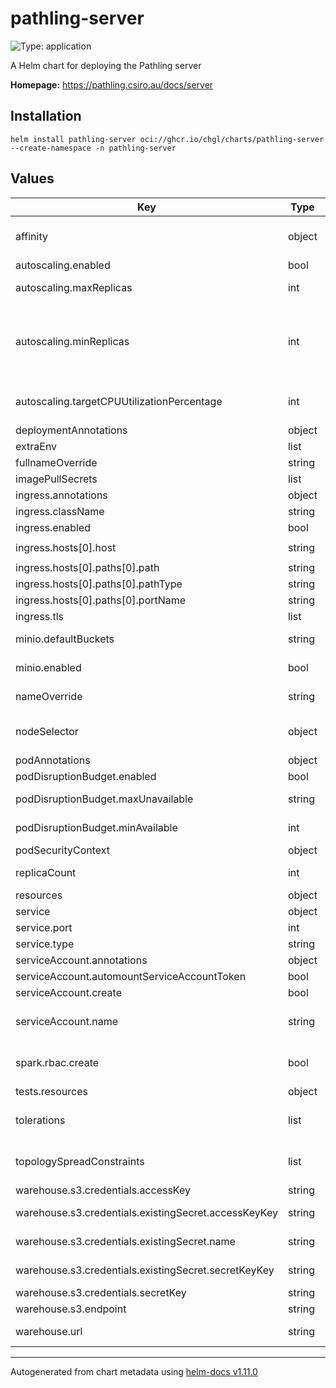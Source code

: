 # pathling-server

![Type: application](https://img.shields.io/badge/Type-application-informational?style=flat-square)

A Helm chart for deploying the Pathling server

**Homepage:** <https://pathling.csiro.au/docs/server>

## Installation

```console
helm install pathling-server oci://ghcr.io/chgl/charts/pathling-server --create-namespace -n pathling-server
```

## Values

| Key                                                  | Type   | Default                              | Description                                                                                                                                                                                                                                                                                                                               |
| ---------------------------------------------------- | ------ | ------------------------------------ | ----------------------------------------------------------------------------------------------------------------------------------------------------------------------------------------------------------------------------------------------------------------------------------------------------------------------------------------- |
| affinity                                             | object | `{}`                                 | affinity for pods assignment see: <https://kubernetes.io/docs/concepts/configuration/assign-pod-node/#affinity-and-anti-affinity>                                                                                                                                                                                                         |
| autoscaling.enabled                                  | bool   | `false`                              | enable horizontal pod autoscaling                                                                                                                                                                                                                                                                                                         |
| autoscaling.maxReplicas                              | int    | `5`                                  | upper limit for the number of pods that can be set by the autoscaler; cannot be smaller than `minReplicas`.                                                                                                                                                                                                                               |
| autoscaling.minReplicas                              | int    | `1`                                  | minReplicas is the lower limit for the number of replicas to which the autoscaler can scale down. It defaults to 1 pod. minReplicas is allowed to be 0 if the alpha feature gate HPAScaleToZero is enabled and at least one Object or External metric is configured. Scaling is active as long as at least one metric value is available. |
| autoscaling.targetCPUUtilizationPercentage           | int    | `80`                                 | target average CPU utilization (represented as a percentage of requested CPU) over all the pods; if not specified the default autoscaling policy will be used.                                                                                                                                                                            |
| deploymentAnnotations                                | object | `{}`                                 | metadata.annotations to apply to the deployment                                                                                                                                                                                                                                                                                           |
| extraEnv                                             | list   | `[]`                                 | extra environment variables to apply to the container                                                                                                                                                                                                                                                                                     |
| fullnameOverride                                     | string | `""`                                 | String to fully override fullname template                                                                                                                                                                                                                                                                                                |
| imagePullSecrets                                     | list   | `[]`                                 | image pull secrets                                                                                                                                                                                                                                                                                                                        |
| ingress.annotations                                  | object | `{}`                                 |                                                                                                                                                                                                                                                                                                                                           |
| ingress.className                                    | string | `""`                                 |                                                                                                                                                                                                                                                                                                                                           |
| ingress.enabled                                      | bool   | `false`                              |                                                                                                                                                                                                                                                                                                                                           |
| ingress.hosts[0].host                                | string | `"pathling-server.127.0.0.1.nip.io"` |                                                                                                                                                                                                                                                                                                                                           |
| ingress.hosts[0].paths[0].path                       | string | `"/"`                                |                                                                                                                                                                                                                                                                                                                                           |
| ingress.hosts[0].paths[0].pathType                   | string | `"ImplementationSpecific"`           |                                                                                                                                                                                                                                                                                                                                           |
| ingress.hosts[0].paths[0].portName                   | string | `"http"`                             |                                                                                                                                                                                                                                                                                                                                           |
| ingress.tls                                          | list   | `[]`                                 |                                                                                                                                                                                                                                                                                                                                           |
| minio.defaultBuckets                                 | string | `"pathling-warehouse"`               | create a bucket used for the pathling server warehouse by default. See `warehouse.url`.                                                                                                                                                                                                                                                   |
| minio.enabled                                        | bool   | `true`                               | set to `true` to enable the included minio sub-chart and auto-configure the server to use it for storage                                                                                                                                                                                                                                  |
| nameOverride                                         | string | `""`                                 | String to partially override fullname template (will maintain the release name)                                                                                                                                                                                                                                                           |
| nodeSelector                                         | object | `{}`                                 | node labels for pods assignment see: <https://kubernetes.io/docs/concepts/scheduling-eviction/assign-pod-node/>                                                                                                                                                                                                                           |
| podAnnotations                                       | object | `{}`                                 | pod annotations                                                                                                                                                                                                                                                                                                                           |
| podDisruptionBudget.enabled                          | bool   | `false`                              | create a PodDisruptionBudget resource                                                                                                                                                                                                                                                                                                     |
| podDisruptionBudget.maxUnavailable                   | string | `""`                                 | Maximum unavailable instances; ignored if there is no PodDisruptionBudget                                                                                                                                                                                                                                                                 |
| podDisruptionBudget.minAvailable                     | int    | `1`                                  | Minimum available instances; ignored if there is no PodDisruptionBudget                                                                                                                                                                                                                                                                   |
| podSecurityContext                                   | object | `{}`                                 | the pod security context                                                                                                                                                                                                                                                                                                                  |
| replicaCount                                         | int    | `1`                                  | number of replicas. This components can also be easily scaled horizontally if necessary.                                                                                                                                                                                                                                                  |
| resources                                            | object | `{}`                                 |                                                                                                                                                                                                                                                                                                                                           |
| service                                              | object | `{"port":8080,"type":"ClusterIP"}`   | service used to expose the API                                                                                                                                                                                                                                                                                                            |
| service.port                                         | int    | `8080`                               | service port                                                                                                                                                                                                                                                                                                                              |
| service.type                                         | string | `"ClusterIP"`                        | type of service                                                                                                                                                                                                                                                                                                                           |
| serviceAccount.annotations                           | object | `{}`                                 | Annotations to add to the service account                                                                                                                                                                                                                                                                                                 |
| serviceAccount.automountServiceAccountToken          | bool   | `true`                               | whether to automount the SA token                                                                                                                                                                                                                                                                                                         |
| serviceAccount.create                                | bool   | `false`                              | Specifies whether a service account should be created                                                                                                                                                                                                                                                                                     |
| serviceAccount.name                                  | string | `""`                                 | The name of the service account to use. If not set and create is true, a name is generated using the fullname template                                                                                                                                                                                                                    |
| spark.rbac.create                                    | bool   | `false`                              | specifies whether an RBAC config should be created that allows the server's service account to create required resources in Kubernetes                                                                                                                                                                                                    |
| tests.resources                                      | object | `{}`                                 | configure the test pods resource requests and limits                                                                                                                                                                                                                                                                                      |
| tolerations                                          | list   | `[]`                                 | tolerations for pods assignment see: <https://kubernetes.io/docs/concepts/configuration/taint-and-toleration/>                                                                                                                                                                                                                            |
| topologySpreadConstraints                            | list   | `[]`                                 | pod topology spread configuration see: <https://kubernetes.io/docs/concepts/workloads/pods/pod-topology-spread-constraints/#api>                                                                                                                                                                                                          |
| warehouse.s3.credentials.accessKey                   | string | `""`                                 | access key for S3 (`fs.s3a.access.key`)                                                                                                                                                                                                                                                                                                   |
| warehouse.s3.credentials.existingSecret.accessKeyKey | string | `"s3-access-key"`                    | name of the key inside the secret that refers to the access key                                                                                                                                                                                                                                                                           |
| warehouse.s3.credentials.existingSecret.name         | string | `""`                                 | name of an existing secret containing the access- and secret-key.                                                                                                                                                                                                                                                                         |
| warehouse.s3.credentials.existingSecret.secretKeyKey | string | `"s3-secret-key"`                    | name of the key inside the secret that refers to the secret key                                                                                                                                                                                                                                                                           |
| warehouse.s3.credentials.secretKey                   | string | `""`                                 | secret key for S3 (`fs.s3a.secret.key`)                                                                                                                                                                                                                                                                                                   |
| warehouse.s3.endpoint                                | string | `""`                                 | S3 endpoint (`fs.s3a.endpoint`)                                                                                                                                                                                                                                                                                                           |
| warehouse.url                                        | string | `"s3://pathling-warehouse"`          | base URL at which Pathling will look for data files (`pathling.storage.warehouseUrl`).                                                                                                                                                                                                                                                    |

---

Autogenerated from chart metadata using [helm-docs v1.11.0](https://github.com/norwoodj/helm-docs/releases/v1.11.0)
